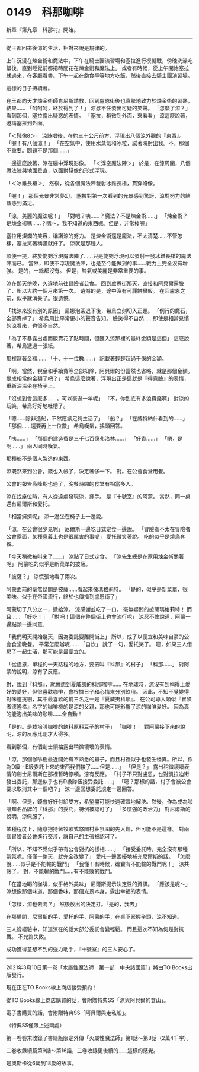 # 0149　科那咖啡

新章『第九章　科那村』開始。

---

從王都回來後涼的生活，相對來說是規律的。

上午沉浸在煉金術和魔法中，下午在騎士團演習場和塞拉進行模擬戰，傍晚洗澡吃飯後，直到睡覺前都把時間花在煉金術和魔法上。
或者有時候，從上午開始塞拉就過來，在客廳看書。下午一起在飽食亭等地方吃飯，然後直接去騎士團演習場。

這樣的日子持續著。

在王都向天才煉金術師肯尼斯請教，回到盧恩街後也真摯地致力於煉金術的習熟，結果……
「呵呵呵，終於得到了！」
涼忍不住發出可疑的笑聲。
「怎麼了涼？」
看到那個，塞拉露出疑惑的表情。
「塞拉，稍微到外面，來看看」
涼這麼說著，邀請塞拉到外面。

「＜殘像8＞」
涼詠唱後，在約三十公尺前方，浮現出八個涼外觀的『東西』。
「喔！有八個涼！」
「在空氣中，使用水蒸氣和冰粒，試著映射出我。不，那個不重要。問題不是那個……」

一邊這麼說著，涼在腦中浮現影像。
「＜浮空魔法陣＞」
於是，在涼周圍，八個魔法陣與地面垂直，以面對殘像的形式浮現。

「＜冰錐長槍＞」
然後，從各個魔法陣發射冰錐長槍，貫穿殘像。

「喔！」
那個光景非常夢幻。
塞拉對第一次看到的光景感到驚訝，涼對努力的結晶感到滿足。

「涼，美麗的魔法呢！」
「對吧？咦……？魔法？不是煉金術……」
「煉金術？是煉金術嗎……？嗯～，我不知道的東西呢。但是，非常棒喔」

塞拉用燦爛的笑容，稱讚涼的努力。
是煉金術還是魔法，不太清楚……不管怎樣，塞拉笑著稱讚就好了。
涼就是那種人。

順便一提，終於能夠浮現魔法陣了……只是能夠浮現可以發射一發冰錐長槍的魔法陣而已。
當然，即使不浮現魔法陣，也是至今能做到的事……戰力上完全沒有增強。
是的，一絲都沒有。
但是，帥氣或美麗是非常重要的事。

涼在那天傍晚，久違地前往冒險者公會。
回到盧恩街那天，直接和阿貝爾露臉了，所以大約一個月來第一次。
遺憾的是，途中沒有可麗餅攤販。
在回盧恩之前，似乎就消失了。很遺憾。

「找涼來沒有別的原因」
尼娜泡茶退下後，希烏立刻切入正題。
「例行的魔石，全部賣掉了」
希烏用比平常更小的聲音告知。
臉笑得不自然……即使是相當見慣的涼看來，也很不自然。

「為了不暴露出處而販賣花了點時間，但匯入涼那裡的最終金額是這個」
這麼說著，希烏遞過一張紙。

那裡寫著金額……
「十、十一位數……」
記載著輕輕超過千億的金額。

「啊。當然，稅金和手續費等全部扣除，阿貝爾的份當然也省略，就是那個金額。變成相當的金額了吧？」
希烏這麼說著，浮現出正是這就是『得意臉』的表情，重新深深坐在椅子上。

「沒想到會這麼多……。可以豪遊一年呢」
「不，你到底有多浪費錢啊」
對涼的玩笑，希烏好好地吐槽了。

「嗯……除非造船，不然應該足夠生活了」
「船？」
「在威特納什看到的……」
「那個……還要再上一位數」
希烏嘆氣，搖頭回答。

「咦……」
「那個的建造費是三千七百億弗洛林……」
「好貴……」
「嗯，是啊……」
兩人同時嘆氣。

那種船不是個人製造的東西。

涼既然來到公會，錢也入帳了，決定奢侈一下。
對。在公會食堂用餐。

公會的報告高峰期也過了，晚餐時間的食堂有相當多人。

涼在找座位時，有人從遠處發現涼，揮手。
是『十號室』的阿蒙。
當然，同一桌還有尼爾斯和愛托。

「相當擁擠呢」
涼一邊坐在椅子上一邊說。

「涼，在公會很少見呢」
尼爾斯一邊吃日式定食一邊說。
「冒險者不太在冒險者公會露面，某種意義上也是很厲害的事呢」
愛托微笑著說。
吃的似乎是燒鳥套餐。

「今天稍微被叫來了……」
涼點了日式定食。
「涼先生總是在家用煉金術關著呢」
阿蒙吃的似乎是新菜單的披薩。

「披薩？」
涼慌張地看了兩次。

阿蒙面前的毫無疑問是披薩……看起來像瑪格莉特。
「是的，似乎是新菜單，很美味。似乎在帝國流行，終於也傳播到盧恩街了」

阿蒙切了八分之一，遞給涼。
涼感謝並吃了一口。
毫無疑問的披薩瑪格莉特！
而且……
「好吃！」
「對吧！這個在整個街上也會流行呢」
涼忍不住說道，阿蒙一邊點頭一邊同意。

「我們明天開始幾天，因為委託要離開街上」
所以，成了以便宜和美味自豪的公會食堂晚餐。
平常怎麼辦呢……
「自炊」
說了一句，愛托笑了。
嗯，如果三人借房子一起生活，那可能是最便宜的。

「從盧恩，單程約一天路程的地方，要去叫『科那』的村子」
「科那……」
對阿蒙的說明，涼有了反應。

對，說到『科那』，就會想到夏威夷的科那咖啡……
在地球時，涼沒有到稱得上愛好的愛好，但很喜歡咖啡，會根據日子和心情來分別飲用。
因此，不知不覺變得對味道挑剔，其中最喜歡的前三名之一是『夏威夷科那』。
在公司導入類似『冒險者德隆格』名字的咖啡機的是涼的父親，那也可能影響了涼的咖啡愛好。
因為真的能泡出美味的咖啡……全自動！

「是的。是栽培叫咖啡的飲料原料豆子的村子」
「咖啡！」
對阿蒙接下來的說明，涼的反應比剛才大得多。

看到那個，有個劍士領袖露出稍微壞壞的表情。

「涼，那個咖啡樹最近開始有不熟悉的蟲子，而且村裡似乎也發生怪異。所以，作為D級・E級委託上來的東西我們接了……但是……」
「但是？」
露出稍微壞壞表情的劍士尼爾斯在那裡暫時停頓。涼有反應。
「村子不只對盧恩，也對凱拉迪街發出委託，那邊似乎也有D級隊伍接受委託……」
「嗯？那樣的話，村子會被公會要求取消其中一個吧？」
涼一邊回想委託規定一邊回答。

「啊。但是，錢會好好付給雙方，希望盡可能快速確實地解決。然後，作為成為咖啡知名品牌的『科那』的委託，特例被認可了」
「多麼強的政治力」
對尼爾斯的說明，涼佩服了。

某種程度上，隨意抱持著牧歌式悠閒村莊氛圍的先入觀，但可能不是這樣。
對兩個冒險者公會進行交涉，讓自己的主張被認可了。

「所以，不知不覺似乎帶有公會對抗的樣相……」
「接受委託時，完全沒有那種氣氛呢。僅僅一整天，就完全改變了」
愛托一邊困擾地補充尼爾斯的話。
「怎麼說……似乎是不能輸的戰鬥」
「我懂！有時候，確實有不能輸的戰鬥呢！」
涼共感了。
對，不能輸的戰鬥……有不能敗的戰鬥。

「在當地喝的咖啡，似乎格外美味」
尼爾斯提示決定性的資訊。
「應該是呢～」
涼想像那個味道，那個香味，那個光景本身，露出幸福的表情。

「怎樣，涼也去嗎？」
然後放出的決定打。「是的，我去」

在那瞬間，尼爾斯的手、愛托的手、阿蒙的手，在桌下緊握拳頭，涼不知道。

三人從經驗中，知道涼在的話大部分委託會變輕鬆。
而且這次不知為何是對抗戰。
不允許失敗。

成功獲得意想不到的強力助手，『十號室』的三人安心了。

---

2021年3月10日第一卷「水屬性魔法師　第一部　中央諸國篇1」將由TO Books出版發行。

現在正在TO Books線上商店接受預約！

從TO Books線上商店購買的話，會附贈特典SS「涼與阿貝爾的登山」。

電子書購買的話，會附贈特典SS「阿貝爾與走私船」。

（特典SS僅限上述兩處）

第一卷卷末收錄了書籍版限定外傳「火屬性魔法師」第1話～第8話（2萬4千字）。

二卷收錄續篇第9話～第16話，三卷收錄更後續的……這樣的感覺。

是奧斯卡從6歲到18歲的故事。